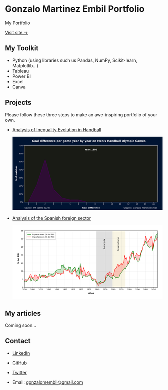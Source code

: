 # Gonzalo Martinez Embil Portfolio

My Portfolio

[Visit site &rarr;](https://gonzaloembil.github.io/gonzaloembil.io/)

## My Toolkit

- Python (using libraries such us Pandas, NumPy, Scikit-learn, Matplotlib...)
- Tableau
- Power BI
- Excel
- Canva

## Projects

Please follow these three steps to make an awe-inspiring portfolio of your own.

- [Analysis of Inequality Evolution in Handball](https://github.com/GonzaloEmbil/Handball_Inequality_Evolution)
  
  <img src="assets/images/work/Goaldiffpergame_ByYear.gif" alt="Goaldiffpergame_ByYear">
  
- [Analysis of the Spanish foreign sector](https://github.com/GonzaloEmbil/Spanish_Foreign_Sector)
  
  <img src="assets/images/work/Exports_Imports_GDP.png" alt="Exports_Imports_GDP">

## My articles

Coming soon...

## Contact

- [LinkedIn](https://github.com/GonzaloEmbil)

- [GitHub](https://www.linkedin.com/in/gonzalo-martínez-embil)

- [Twitter](https://x.com/GonzaloEmbil)

- Email: gonzalomembil@gmail.com
